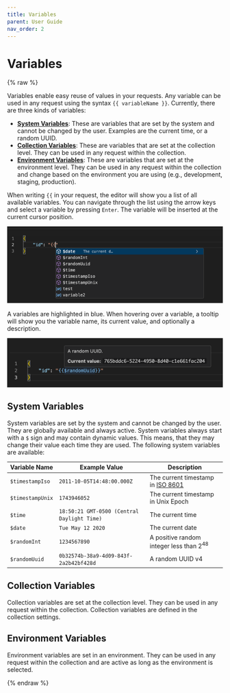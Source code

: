 ```yaml
---
title: Variables
parent: User Guide
nav_order: 2
---
```


# Variables

{% raw %}

Variables enable easy reuse of values in your requests. Any variable can be used in any request
using the syntax `{{ variableName }}`. Currently, there are three kinds of variables:

- **[System Variables](#system-variables)**: These are variables that are set by the system and
  cannot be changed by the user. Examples are the current time, or a random UUID.
- **[Collection Variables](#collection-variables)**: These are variables that are set at the
  collection level. They can be used in any request within the collection.
- **[Environment Variables](#environment-variables)**: These are variables that are set at the
  environment level. They can be used in any request within the collection and change based on the
  environment you are using (e.g., development, staging, production).

When writing `{{` in your request, the editor will show you a list of all available variables. You
can navigate through the list using the arrow keys and select a variable by pressing `Enter`. The
variable will be inserted at the current cursor position.

![Variable List](../../assets/variable-list.png)

A variables are highlighted in blue. When hovering over a variable, a tooltip will show you the
variable name, its current value, and optionally a description.

![Variable Tooltip](../../assets/variable-tooltip.png)

## System Variables

System variables are set by the system and cannot be changed by the user. They are globally
available and always active. System variables always start with a `$` sign and may contain dynamic
values. This means, that they may change their value each time they are used. The following system
variables are available:

| Variable Name    | Example Value                               | Description                                                                 |
|------------------|---------------------------------------------|-----------------------------------------------------------------------------|
| `$timestampIso`  | `2011-10-05T14:48:00.000Z`                  | The current timestamp in [ISO 8601](https://en.wikipedia.org/wiki/ISO_8601) |
| `$timestampUnix` | `1743946052`                                | The current timestamp in Unix Epoch                                         |
| `$time`          | `18:50:21 GMT-0500 (Central Daylight Time)` | The current time                                                            |
| `$date`          | `Tue May 12 2020`                           | The current date                                                            |
| `$randomInt`     | `1234567890`                                | A positive random integer less than 2<sup>48</sup>                          |
| `$randomUuid`    | `0b32574b-38a9-4d09-843f-2a2b42bf428d`      | A random UUID v4                                                            |

## Collection Variables

Collection variables are set at the collection level. They can be used in any request within the
collection. Collection variables are defined in the collection settings.

## Environment Variables

Environment variables are set in an environment. They can be used in any request within the
collection and are active as long as the environment is selected.

{% endraw %}
